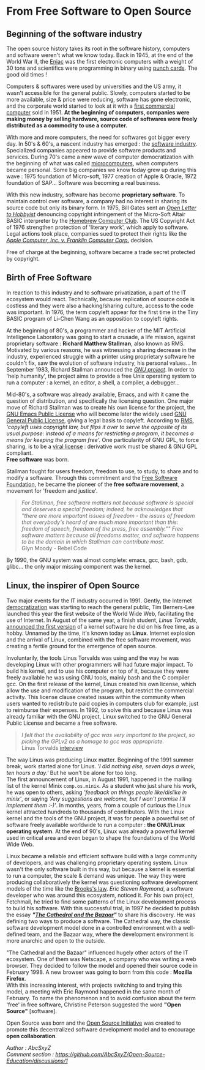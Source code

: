 # From Free Software to Open Source

## Beginning of the software industry

The open source history takes its root in the software history, computers and software weren't what we know today.
Back in 1945, at the end of the World War II, the [Eniac](https://en.wikipedia.org/wiki/ENIAC) was the first electronic computers with a weight of 30 tons and scientifics were programming in binary using [punch cards](https://www.computerhope.com/jargon/p/punccard.htm). The good old times !

Computers & softwares were used by universities and the US army, it wasn't accessible for the general public. Slowly, computers started to be more available, size & price were reducing, software has gone electronic, and the corporate world started to look at it with a [first commercial computer](https://time.com/4271506/census-bureau-computer-history/) sold in 1951. **At the beginning of computers, companies were making money by selling hardware, source code of softwares were freely distributed as a commodity to use a computer.**

With more and more computers, the need for softwares got bigger every day. In 50's & 60's, a nascent industry has emerged : the [software industry](https://en.wikipedia.org/wiki/Software_industry). Specialized companies appeared to provide software products and services. During 70's came a new wave of computer democratization with the beginning of what was called [microcomputers](https://en.wikipedia.org/wiki/Microcomputer), when computers became personal. Some big companies we know today grew up during this wave : 1975 foundation of Micro-soft, 1977 creation of Apple & Oracle, 1972 foundation of SAP...
Software was becoming a real business.

With this new industry, software has become **proprietary software**. To maintain control over software, a company had no interest in sharing its source code but only its binary form. In 1975, Bill Gates sent an *[Open Letter to Hobbyist](https://archive.nytimes.com/www.nytimes.com/library/cyber/surf/072397mind-letter.html)* denouncing copyright infringement of the Micro-Soft Altair BASIC interpreter by the [Homebrew Computer Club](https://en.wikipedia.org/wiki/Homebrew_Computer_Club). The US Copyright Act of 1976 strengthen protection of 'literary work', which apply to software. Legal actions took place, companies sued to protect their rights like the *[Apple Computer, Inc. v. Franklin Computer Corp.](https://en.wikipedia.org/wiki/Apple_Computer,_Inc._v._Franklin_Computer_Corp.)* decision.

Free of charge at the beginning, software became a trade secret protected by copyright.

## Birth of Free Software

In reaction to this industry and to software privatization, a part of the IT ecosystem would react. Technically, because replication of source code is costless and they were also a hacking/sharing culture, access to the code was important. In 1976, the term copyleft appear for the first time in the Tiny BASIC program of Li-Chen Wang as an opposition to copyleft rights.

At the beginning of 80's, a programmer and hacker of the MIT Artificial Intelligence Laboratory was going to start a crusade, a life mission, against proprietary software : **Richard Matthew Stallman**, also known as RMS. Motivated by various reasons, he was witnessing a sharing decrease in the industry, experienced struggle with a printer using proprietary software he couldn't fix, saw the evolution of software industry, his personal values... In September 1983, Richard Stallman announced the *[GNU project](https://www.gnu.org/gnu/initial-announcement.en.html)*. In order to 'help humanity', the project aims to provide a free Unix operating system to run a computer : a kernel, an editor, a shell, a compiler, a debugger...

Mid-80's, a software was already available, Emacs, and with it came the question of distribution, and specifically the licensing question. One major move of Richard Stallman was to create his own license for the project, the [GNU Emacs Public License](https://www.free-soft.org/gpl_history/emacs_gpl.html) who will become later the widely used [GNU General Public License](https://tldrlegal.com/license/gnu-general-public-license-v3-(gpl-3)), giving a legal basis to copyleft. According to [RMS](https://www.gnu.org/gnu/thegnuproject.html), *'copyleft uses copyright law, but flips it over to serve the opposite of its usual purpose: instead of a means for restricting a program, it becomes a means for keeping the program free'.* One particularity of GNU GPL, to force sharing, is to be a [viral license](https://en.wikipedia.org/wiki/Viral_license) : derivative work must be shared & GNU GPL compliant.  
**Free software** was born.

Stallman fought for users freedom, freedom to use, to study, to share and to modify a software. Through this commitment and the [Free Software Foundation](https://www.fsf.org/), he became the pioneer of the **free software movement**, a movement for 'freedom and justice'.

> *For Stallman, free software matters not because software is special and deserves a special freedom; indeed, he acknowledges that "there are more important issues of freedom - the issues of freedom that everybody's heard of are much more important than this: freedom of speech, freedom of the press, free assembly."" Free software matters because all freedoms matter, and software happens to be the domain in which Stallman can contribute most.*  
Glyn Moody - Rebel Code

By 1990, the GNU system was almost complete: emacs, gcc, bash, gdb, glibc... the only major missing component was the kernel.

## Linux, the inspirer of Open Source

Two major events for the IT industry occurred in 1991. Gently, the Internet [democratization](https://data.worldbank.org/indicator/IT.NET.USER.ZS) was starting to reach the general public, Tim Berners-Lee launched this year the first website of the World Wide Web, facilitating the use of Internet. In August of the same year, a finish student, *Linus Torvalds*, [announced the first version](https://www.cs.cmu.edu/~awb/linux.history.html) of a kernel software he did on his free time, as a hobby. Unnamed by the time, it's known today as **Linux**. Internet explosion and the arrival of Linux, combined with the free software movement, was creating a fertile ground for the emergence of open source.

Involuntarily, the tools Linus Torvalds was using and the way he was developing Linux with other programmers will had future major impact. To build his kernel, and to use his computer on top of it, because they were freely available he was using GNU tools, mainly bash and the C compiler gcc. On the first release of the kernel, Linus created his own license, which allow the use and modification of the program, but restrict the commercial activity. This license clause created issues within the community when users wanted to redistribute paid copies in computers club for example, just to reimburse their expenses. In 1992, to solve this and because Linus was already familiar with the GNU project, Linux switched to the GNU General Public License and became a free software.

>  *I felt that the availability of gcc was very important to the project, so picking the GPLv2 as a homage to gcc was appropriate.*  
Linus Torvalds [interview](https://www.datacenterknowledge.com/archives/2016/08/23/linus-torvalds-early-linux-history-gpl-license-money)

The way Linus was producing Linux matter. Beginning of the 1991 summer break, work started alone for Linus. *'I did nothing else, seven days a week, ten hours a day.'* But he won't be alone for too long.  
The first announcement of Linux, in August 1991, happened in the mailing list of the kernel Minix `comp.os.minix`. As a student who just share his work, he was open to others, asking *'feedback on things people like/dislike in minix'*, or saying *'Any suggestions are welcome, but I won't promise I'll implement them :-)'*. In months, years, from a couple of curious the Linux kernel attracted hundreds to thousands of contributors. With the Linux kernel and the tools of the GNU project, it was for people a powerful set of software freely available worldwide to run a computer : **the GNU/Linux operating system**. At the end of 90's, Linux was already a powerful kernel used in critical area and even began to shape the foundations of the World Wide Web.

Linux became a reliable and efficient software build with a large community of developers, and was challenging proprietary operating system. Linux wasn't the only software built in this way, but because a kernel is essential to run a computer, the scale & demand was unique. The way they were producing collaboratively the kernel was questioning software development models of the time like the [Brooks's law](https://en.wikipedia.org/wiki/Brooks%27s_law).
*Eric Steven Raymond*, a software developer who was around this ecosystem, noticed it. For his own project, Fetchmail, he tried to find some patterns of the Linux development process to build his software. With this successful trial, in 1997 he decided to publish the essay **_"[The Cathedral and the Bazaar](http://www.catb.org/~esr/writings/cathedral-bazaar/)"_** to share his discovery. He was defining two ways to produce a software. The Cathedral way, the classic software development model done in a controlled environment with a well-defined team, and the Bazaar way, where the development environment is more anarchic and open to the outside.

"The Cathedral and the Bazaar" influenced hugely other actors of the IT ecosystem. One of them was Netscape, a company who was writing a web browser. They decided to follow the model and opened their source code in February 1998. A new browser was going to born from this code : **Mozilla Firefox**.  
With this increasing interest, with projects switching to and trying this model, a meeting with Eric Raymond happened in the same month of February. To name the phenomenon and to avoid confusion about the term 'free' in free software, Christine Peterson suggested the word **"Open Source"** [software].

Open Source was born and the [Open Source Initiative](https://opensource.org/) was created to promote this decentralized software development model and to encourage **open collaboration**.

*Author : AbcSxyZ  
Comment section : https://github.com/AbcSxyZ/Open-Source-Education/discussions/1*

